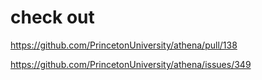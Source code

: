 # check out
https://github.com/PrincetonUniversity/athena/pull/138

https://github.com/PrincetonUniversity/athena/issues/349

